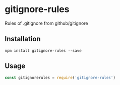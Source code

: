 # gitignore-rules

Rules of .gitignore from github/gitignore

## Installation

```
npm install gitignore-rules --save
```

## Usage

<!-- eslint-disable strict -->

```js
const gitignorerules = require('gitignore-rules')
```
